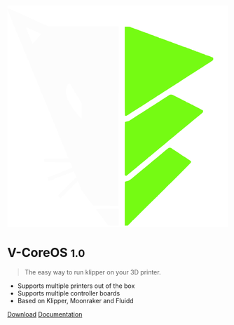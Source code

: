 ![logo](_media/v-core-os.svg)

# V-CoreOS <small>1.0</small>

> The easy way to run klipper on your 3D printer.

- Supports multiple printers out of the box
- Supports multiple controller boards
- Based on Klipper, Moonraker and Fluidd

[Download](https://github.com/Rat-Rig/V-CoreOS/releases)
[Documentation](#introduction)